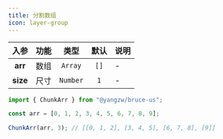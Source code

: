 ```yaml
---
title: 分割数组
icon: layer-group
---
```


入参|功能|类型|默认|说明
:-:|:-:|:-:|:-:|-
**arr**|数组|`Array`|`[]`|-
**size**|尺寸|`Number`|`1`|-

```js
import { ChunkArr } from "@yangzw/bruce-us";

const arr = [0, 1, 2, 3, 4, 5, 6, 7, 8, 9];

ChunkArr(arr, 3); // [[0, 1, 2], [3, 4, 5], [6, 7, 8], [9]]
```